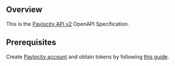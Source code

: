 ## Overview
This is the [Paylocity API v2](https://www.paylocity.com/our-products/integrations/api-library/) OpenAPI Specification.
## Prerequisites

Create [Paylocity account](https://access.paylocity.com/Register) and obtain tokens by following [this guide](https://www.paylocity.com/our-products/integrations/api-library/).
